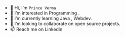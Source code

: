 - 👋 Hi, I’m ```Prince Verma```
- 👀 I’m interested in Programming .
- 🌱 I’m currently learning Java , Webdev.
-  💞️ I’m looking to collaborate on open source projects.
- 📫 Reach me on Linkedin
